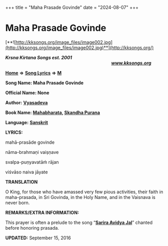 +++
title = "Maha Prasade Govinde"
date = "2024-08-07"
+++

# Maha Prasade Govinde
[**![http://kksongs.org/image_files/image002.jpg](http://kksongs.org/image_files/image002.jpg)**](http://kksongs.org/)

**_Krsna Kirtana Songs est. 2001_**                                                                                                                                                **_www.kksongs.org_**

**[Home](http://kksongs.org/)** **⇒** **[Song Lyrics](http://kksongs.org/lyrics.html)** **⇒** **[M](http://kksongs.org/songs/song_m.html)**

**Song Name: Maha Prasade Govinde**

**Official Name: None**

**Author:** [**Vyasadeva**](http://kksongs.org/authors/list/vyasadeva.html)

**Book Name: [Mahabharata](http://kksongs.org/authors/literature/mahabharata.html), [Skandha Purana](http://kksongs.org/authors/literature/sp.html)**

**Language:** [**Sanskrit**](http://kksongs.org/language/list/sanskrit.html)

**LYRICS:**

mahā-prasāde govinde

nāma-brahmaṇi vaiṣṇave

svalpa-puṇyavatāḿ rājan

viśvāso naiva jāyate

**TRANSLATION**

O King, for those who have amassed very few pious activities, their faith in maha-prasada, in Sri Govinda, in the Holy Name, and in the Vaisnava is never born.

**REMARKS/EXTRA INFORMATION:**

This prayer is often a prelude to the song “**[Sarira Avidya Jal](http://kksongs.org/songs/s/sariraavidyajal.html)**” chanted before honoring prasada.

**UPDATED:** September 15, 2016